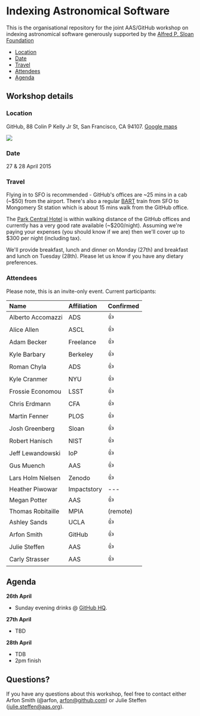 # Indexing Astronomical Software

This is the organisational repository for the joint AAS/GitHub workshop on indexing astronomical software generously supported by the [Alfred P. Sloan Foundation](http://www.sloan.org/)

- [Location](#location)
- [Date](#date)
- [Travel](#travel)
- [Attendees](#attendees)
- [Agenda](#agenda)

## Workshop details

### Location

GitHub, 88 Colin P Kelly Jr St, San Francisco, CA 94107. [Google maps](https://www.google.com/maps/place/88+Colin+P+Kelly+Jr+St,+San+Francisco,+CA+94107/@37.7826402,-122.4024273,15z/data=!4m2!3m1!1s0x80858077fe6ae953:0x1cf829f1248fb8f4)

[![](https://cloud.githubusercontent.com/assets/4483/6335908/666b06cc-bb64-11e4-93dd-0be4b24042ab.png)](https://www.google.com/maps/place/88+Colin+P+Kelly+Jr+St,+San+Francisco,+CA+94107/@37.7826402,-122.4024273,15z/data=!4m2!3m1!1s0x80858077fe6ae953:0x1cf829f1248fb8f4)

### Date

27 & 28 April 2015

### Travel

Flying in to SFO is recommended - GitHub's offices are ~25 mins in a cab (~$50) from the airport. There's also a regular [BART](http://www.bart.gov/guide/airport/outbound_sfo) train from SFO to Mongomery St station which is about 15 mins walk from the GitHub office.

The [Park Central Hotel](http://www.hotels.com/hotel/details.html?tab=description&hotelId=114219&arrivalDate=04-26-15&departureDate=04-28-15&rooms[0].numberOfAdults=2&roomno=1&validate=false&previousDateful=false&reviewOrder=date_newest_first) is within walking distance of the GitHub offices and currently has a very good rate available (~$200/night). Assuming we're paying your expenses (you should know if we are) then we'll cover up to $300 per night (including tax).

We'll provide breakfast, lunch and dinner on Monday (27th) and breakfast and lunch on Tuesday (28th). Please let us know if you have any dietary preferences.

### Attendees

Please note, this is an invite-only event. Current participants:

|  Name  |      Affiliation      |  Confirmed |
|:--------|:-------------|:------|
| Alberto Accomazzi |  ADS | :+1: |
| Alice Allen |    ASCL   |   :+1: |
| Adam Becker | Freelance |  :+1: |
| Kyle Barbary | Berkeley |  :+1: |
| Roman Chyla | ADS | :+1: |
| Kyle Cranmer | NYU | :+1: |
| Frossie Economou | LSST | :+1: |
| Chris Erdmann | CFA | :+1: |
| Martin Fenner | PLOS | :+1: |
| Josh Greenberg | Sloan | :+1: |
| Robert Hanisch | NIST | :+1: |
| Jeff Lewandowski | IoP | :+1: |
| Gus Muench | AAS | :+1: |
| Lars Holm Nielsen | Zenodo | :+1: |
| Heather Piwowar | Impactstory | --- |
| Megan Potter | AAS | :+1: |
| Thomas Robitaille | MPIA | (remote) |
| Ashley Sands | UCLA | :+1: |
| Arfon Smith | GitHub | :+1: |
| Julie Steffen | AAS | :+1: |
| Carly Strasser | AAS | :+1: |

## Agenda

**26th April**
  - Sunday evening drinks @ [GitHub HQ](https://www.google.com/maps/place/88+Colin+P+Kelly+Jr+St,+San+Francisco,+CA+94107/@37.7826402,-122.4024273,15z/data=!4m2!3m1!1s0x80858077fe6ae953:0x1cf829f1248fb8f4). 
  
**27th April**
  - TBD
  
**28th April** 
  - TDB
  - 2pm finish

## Questions?

If you have any questions about this workshop, feel free to contact either Arfon Smith (@arfon, arfon@github.com) or Julie Steffen (julie.steffen@aas.org).
